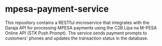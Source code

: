 # mpesa-payment-service
This repository contains a RESTful microservice that integrates with the Daraja API for processing MPESA payments using the C2B Lipa na M-PESA Online API (STK Push Prompt). The service sends payment prompts to customers' phones and updates the transaction status in the database.
